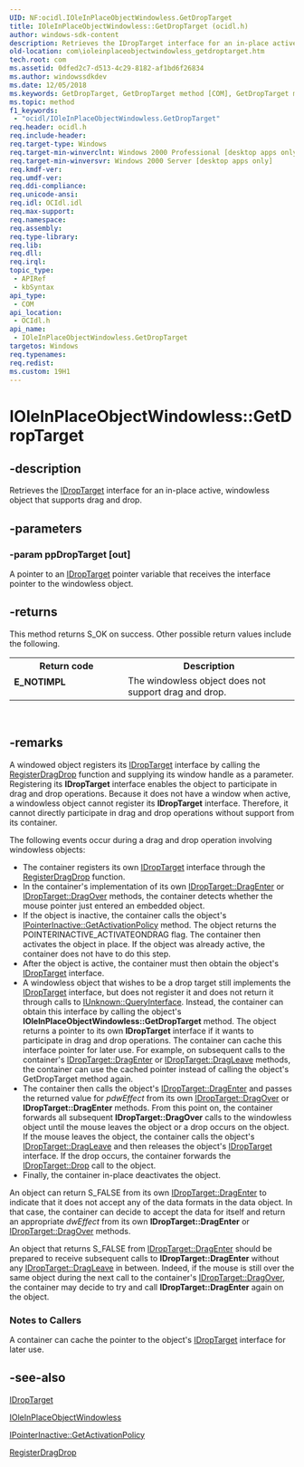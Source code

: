 ```yaml
---
UID: NF:ocidl.IOleInPlaceObjectWindowless.GetDropTarget
title: IOleInPlaceObjectWindowless::GetDropTarget (ocidl.h)
author: windows-sdk-content
description: Retrieves the IDropTarget interface for an in-place active, windowless object that supports drag and drop.
old-location: com\ioleinplaceobjectwindowless_getdroptarget.htm
tech.root: com
ms.assetid: 0dfed2c7-d513-4c29-8182-af1bd6f26834
ms.author: windowssdkdev
ms.date: 12/05/2018
ms.keywords: GetDropTarget, GetDropTarget method [COM], GetDropTarget method [COM],IOleInPlaceObjectWindowless interface, IOleInPlaceObjectWindowless interface [COM],GetDropTarget method, IOleInPlaceObjectWindowless.GetDropTarget, IOleInPlaceObjectWindowless::GetDropTarget, _ole_ioleinplaceobjectwindowless_getdroptarget, com.ioleinplaceobjectwindowless_getdroptarget, ocidl/IOleInPlaceObjectWindowless::GetDropTarget
ms.topic: method
f1_keywords: 
 - "ocidl/IOleInPlaceObjectWindowless.GetDropTarget"
req.header: ocidl.h
req.include-header: 
req.target-type: Windows
req.target-min-winverclnt: Windows 2000 Professional [desktop apps only]
req.target-min-winversvr: Windows 2000 Server [desktop apps only]
req.kmdf-ver: 
req.umdf-ver: 
req.ddi-compliance: 
req.unicode-ansi: 
req.idl: OCIdl.idl
req.max-support: 
req.namespace: 
req.assembly: 
req.type-library: 
req.lib: 
req.dll: 
req.irql: 
topic_type:
 - APIRef
 - kbSyntax
api_type:
 - COM
api_location:
 - OCIdl.h
api_name:
 - IOleInPlaceObjectWindowless.GetDropTarget
targetos: Windows
req.typenames: 
req.redist: 
ms.custom: 19H1
---
```


# IOleInPlaceObjectWindowless::GetDropTarget


## -description


Retrieves the <a href="https://docs.microsoft.com/windows/desktop/api/oleidl/nn-oleidl-idroptarget">IDropTarget</a> interface for an in-place active, windowless object that supports drag and drop.


## -parameters




### -param ppDropTarget [out]

A pointer to an <a href="https://docs.microsoft.com/windows/desktop/api/oleidl/nn-oleidl-idroptarget">IDropTarget</a> pointer variable that receives the interface pointer to the windowless object.


## -returns



This method returns S_OK on success. Other possible return values include the following.

<table>
<tr>
<th>Return code</th>
<th>Description</th>
</tr>
<tr>
<td width="40%">
<dl>
<dt><b>E_NOTIMPL</b></dt>
</dl>
</td>
<td width="60%">
The windowless object does not support drag and drop.

</td>
</tr>
</table>
 




## -remarks



A windowed object registers its <a href="https://docs.microsoft.com/windows/desktop/api/oleidl/nn-oleidl-idroptarget">IDropTarget</a> interface by calling the <a href="https://docs.microsoft.com/windows/desktop/api/ole2/nf-ole2-registerdragdrop">RegisterDragDrop</a> function and supplying its window handle as a parameter. Registering its <b>IDropTarget</b> interface enables the object to participate in drag and drop operations. Because it does not have a window when active, a windowless object cannot register its <b>IDropTarget</b> interface. Therefore, it cannot directly participate in drag and drop operations without support from its container.

The following events occur during a drag and drop operation involving windowless objects:

<ul>
<li>The container registers its own <a href="https://docs.microsoft.com/windows/desktop/api/oleidl/nn-oleidl-idroptarget">IDropTarget</a> interface through the <a href="https://docs.microsoft.com/windows/desktop/api/ole2/nf-ole2-registerdragdrop">RegisterDragDrop</a> function.</li>
<li>In the container's implementation of its own <a href="https://docs.microsoft.com/windows/desktop/api/oleidl/nf-oleidl-idroptarget-dragenter">IDropTarget::DragEnter</a> or <a href="https://docs.microsoft.com/windows/desktop/api/oleidl/nf-oleidl-idroptarget-dragover">IDropTarget::DragOver</a> methods, the container detects whether the mouse pointer just entered an embedded object.</li>
<li>If the object is inactive, the container calls the object's <a href="https://docs.microsoft.com/windows/desktop/api/ocidl/nf-ocidl-ipointerinactive-getactivationpolicy">IPointerInactive::GetActivationPolicy</a> method. The object returns the POINTERINACTIVE_ACTIVATEONDRAG flag. The container then activates the object in place. If the object was already active, the container does not have to do this step.</li>
<li>After the object is active, the container must then obtain the object's <a href="https://docs.microsoft.com/windows/desktop/api/oleidl/nn-oleidl-idroptarget">IDropTarget</a> interface.</li>
<li>A windowless object that wishes to be a drop target still implements the <a href="https://docs.microsoft.com/windows/desktop/api/oleidl/nn-oleidl-idroptarget">IDropTarget</a> interface, but does not register it and does not return it through calls to <a href="https://docs.microsoft.com/windows/desktop/api/unknwn/nf-unknwn-iunknown-queryinterface(q_)">IUnknown::QueryInterface</a>. Instead, the container can obtain this interface by calling the object's <b>IOleInPlaceObjectWindowless::GetDropTarget</b> method. The object returns a pointer to its own <b>IDropTarget</b> interface if it wants to participate in drag and drop operations. The container can cache this interface pointer for later use. For example, on subsequent calls to the container's <a href="https://docs.microsoft.com/windows/desktop/api/oleidl/nf-oleidl-idroptarget-dragenter">IDropTarget::DragEnter</a> or <a href="https://docs.microsoft.com/windows/desktop/api/oleidl/nf-oleidl-idroptarget-dragleave">IDropTarget::DragLeave</a> methods, the container can use the cached pointer instead of calling the object's GetDropTarget method again.</li>
<li>The container then calls the object's <a href="https://docs.microsoft.com/windows/desktop/api/oleidl/nf-oleidl-idroptarget-dragenter">IDropTarget::DragEnter</a> and passes the returned value for <i>pdwEffect</i> from its own <a href="https://docs.microsoft.com/windows/desktop/api/oleidl/nf-oleidl-idroptarget-dragover">IDropTarget::DragOver</a> or <b>IDropTarget::DragEnter</b> methods. From this point on, the container forwards all subsequent <b>IDropTarget::DragOver</b> calls to the windowless object until the mouse leaves the object or a drop occurs on the object. If the mouse leaves the object, the container calls the object's <a href="https://docs.microsoft.com/windows/desktop/api/oleidl/nf-oleidl-idroptarget-dragleave">IDropTarget::DragLeave</a> and then releases the object's <a href="https://docs.microsoft.com/windows/desktop/api/oleidl/nn-oleidl-idroptarget">IDropTarget</a> interface. If the drop occurs, the container forwards the <a href="https://docs.microsoft.com/windows/desktop/api/oleidl/nf-oleidl-idroptarget-drop">IDropTarget::Drop</a> call to the object.</li>
<li>Finally, the container in-place deactivates the object.</li>
</ul>
An object can return S_FALSE from its own <a href="https://docs.microsoft.com/windows/desktop/api/oleidl/nf-oleidl-idroptarget-dragenter">IDropTarget::DragEnter</a> to indicate that it does not accept any of the data formats in the data object. In that case, the container can decide to accept the data for itself and return an appropriate <i>dwEffect</i> from its own <b>IDropTarget::DragEnter</b> or <a href="https://docs.microsoft.com/windows/desktop/api/oleidl/nf-oleidl-idroptarget-dragover">IDropTarget::DragOver</a> methods.

An object that returns S_FALSE from <a href="https://docs.microsoft.com/windows/desktop/api/oleidl/nf-oleidl-idroptarget-dragenter">IDropTarget::DragEnter</a> should be prepared to receive subsequent calls to <b>IDropTarget::DragEnter</b> without any <a href="https://docs.microsoft.com/windows/desktop/api/oleidl/nf-oleidl-idroptarget-dragleave">IDropTarget::DragLeave</a> in between. Indeed, if the mouse is still over the same object during the next call to the container's <a href="https://docs.microsoft.com/windows/desktop/api/oleidl/nf-oleidl-idroptarget-dragover">IDropTarget::DragOver</a>, the container may decide to try and call <b>IDropTarget::DragEnter</b> again on the object.

<h3><a id="Notes_to_Callers"></a><a id="notes_to_callers"></a><a id="NOTES_TO_CALLERS"></a>Notes to Callers</h3>
A container can cache the pointer to the object's <a href="https://docs.microsoft.com/windows/desktop/api/oleidl/nn-oleidl-idroptarget">IDropTarget</a> interface for later use.





## -see-also




<a href="https://docs.microsoft.com/windows/desktop/api/oleidl/nn-oleidl-idroptarget">IDropTarget</a>



<a href="https://docs.microsoft.com/windows/desktop/api/ocidl/nn-ocidl-ioleinplaceobjectwindowless">IOleInPlaceObjectWindowless</a>



<a href="https://docs.microsoft.com/windows/desktop/api/ocidl/nf-ocidl-ipointerinactive-getactivationpolicy">IPointerInactive::GetActivationPolicy</a>



<a href="https://docs.microsoft.com/windows/desktop/api/ole2/nf-ole2-registerdragdrop">RegisterDragDrop</a>
 

 

